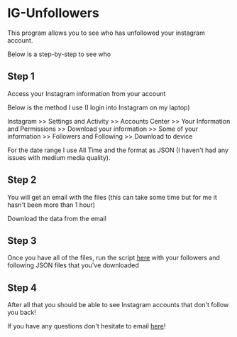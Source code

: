 # IG-Unfollowers

This program allows you to see who has unfollowed your instagram account. 

Below is a step-by-step to see who 

## Step 1

Access your Instagram information from your account

Below is the method I use (I login into Instagram on my laptop)

Instagram >> Settings and Activity >> Accounts Center >> Your Information and Permissions >> Download your information >> Some of your information >> Followers and Following >> Download to device

For the date range I use All Time and the format as JSON (I haven't had any issues with medium media quality).

## Step 2

You will get an email with the files (this can take some time but for me it hasn't been more than 1 hour)

Download the data from the email 

## Step 3

Once you have all of the files, run the script [here](https://github.com/martinperez0512/IG-Unfollowers/blob/main/unfollowers.py) with your followers and following JSON files that you've downloaded

## Step 4

After all that you should be able to see Instagram accounts that don't follow you back!

If you have any questions don't hesitate to email [here](mailto:22mp4@queensu.ca)!